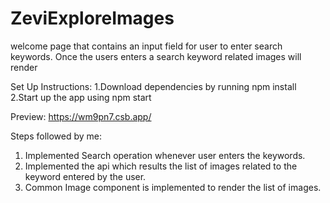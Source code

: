 # ZeviExploreImages
welcome page that contains an input field for user to enter search keywords. Once the users enters a search keyword related images will render

Set Up Instructions: 
1.Download dependencies by running npm install 2.Start up the app using npm start

Preview: https://wm9pn7.csb.app/

Steps followed by me:
1. Implemented Search operation whenever user enters the keywords.
2. Implemented the api which results the list of images related to the keyword entered by the user.
3. Common Image component is implemented to render the list of images.